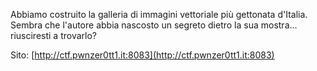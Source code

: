 Abbiamo costruito la galleria di immagini vettoriale più gettonata d'Italia. Sembra che l'autore abbia nascosto un segreto dietro la sua mostra... riusciresti a trovarlo?

Sito: [http://ctf.pwnzer0tt1.it:8083](http://ctf.pwnzer0tt1.it:8083)

